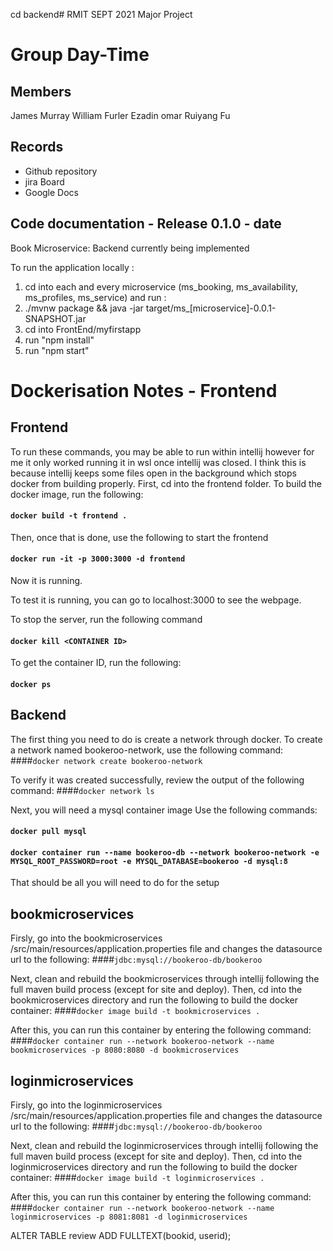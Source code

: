 cd backend# RMIT SEPT 2021 Major Project

# Group Day-Time

## Members
James Murray
William Furler
Ezadin omar
Ruiyang Fu

## Records

* Github repository 
* jira Board 
* Google Docs 

	
## Code documentation - Release 0.1.0 - date
Book Microservice: Backend currently being implemented
  

To run the application locally : 
1) cd into each and every microservice (ms_booking, ms_availability, ms_profiles, ms_service) and run :
2) ./mvnw package && java -jar target/ms_[microservice]-0.0.1-SNAPSHOT.jar
3) cd into FrontEnd/myfirstapp
4) run "npm install"
5) run "npm start"

# Dockerisation Notes - Frontend

## Frontend
To run these commands, you may be able to run within intellij however for me it only worked running it in wsl once intellij was closed. I think this is because intellij keeps some files open in the background which stops docker from building properly.
First, cd into the frontend folder.
To build the docker image, run the following:
#### `docker build -t frontend .`

Then, once that is done, use the following to start the frontend
#### `docker run -it -p 3000:3000 -d frontend`

Now it is running.

To test it is running, you can go to localhost:3000 to see the webpage.

To stop the server, run the following command
#### `docker kill <CONTAINER ID>`

To get the container ID, run the following:
#### `docker ps`

## Backend
The first thing you need to do is create a network through docker. 
To create a network named bookeroo-network, use the following command:
####`docker network create bookeroo-network`

To verify it was created successfully, review the output of the following command:
####`docker network ls`

Next, you will need a mysql container image
Use the following commands:
#### `docker pull mysql`
#### `docker container run --name bookeroo-db --network bookeroo-network -e MYSQL_ROOT_PASSWORD=root -e MYSQL_DATABASE=bookeroo -d mysql:8`

That should be all you will need to do for the setup

## bookmicroservices
Firsly, go into the bookmicroservices /src/main/resources/application.properties file and changes the datasource url to the following: 
####`jdbc:mysql://bookeroo-db/bookeroo`

Next, clean and rebuild the bookmicroservices through intellij following the full maven build process (except for site and deploy).
Then, cd into the bookmicroservices directory and run the following to build the docker container:
####`docker image build -t bookmicroservices .`

After this, you can run this container by entering the following command:
####`docker container run --network bookeroo-network --name bookmicroservices -p 8080:8080 -d bookmicroservices`


## loginmicroservices
Firsly, go into the loginmicroservices /src/main/resources/application.properties file and changes the datasource url to the following:
####`jdbc:mysql://bookeroo-db/bookeroo`

Next, clean and rebuild the loginmicroservices through intellij following the full maven build process (except for site and deploy).
Then, cd into the loginmicroservices directory and run the following to build the docker container:
####`docker image build -t loginmicroservices .`

After this, you can run this container by entering the following command:
####`docker container run --network bookeroo-network --name loginmicroservices -p 8081:8081 -d loginmicroservices`


ALTER TABLE review ADD FULLTEXT(bookid, userid);
